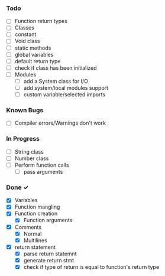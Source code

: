 ### Todo

- [ ] Function return types
- [ ] Classes
- [ ] constant
- [ ] Void class
- [ ] static methods
- [ ] global variables
- [ ] default return type
- [ ] check if class has been initialized
- [ ] Modules
    - [ ] add a System class for I/O
    - [ ] add system/local modules support
    - [ ] custom variable/selected imports

### Known Bugs

- [ ] Compiler errors/Warnings don't work

### In Progress

- [ ] String class
- [ ] Number class
- [ ] Perform function calls
    - [ ] pass arguments

### Done ✓

- [x] Variables
- [x] Function mangling
- [x] Function creation
    - [x] Function arguments
- [x] Comments
    - [x] Normal
    - [x] Multilines
- [x] return statement
    - [x] parse return statemnt
    - [x] generate return stmt
    - [x] check if type of return is equal to function's return type